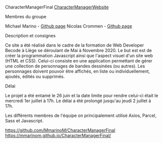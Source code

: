 CharacterManagerFinal
[CharacterManagerWebsite](https://mmarinom.github.io/CharacterManager/)


Membres du groupe

Michael Marino - [Github page](https://github.com/MmarinoM)
Nicolas Crommen - [Github page](https://github.com/Nicolas-Crommen)

Description et consignes

Ce site a été réalisé dans le cadre de la formation de Web Developer Becode à Liège se déroulant de Mai à Novembre 2020. 
Le but est est de créer la programmation Javascript ainsi que l'aspect visuel d'un site web (HTML et CSS). Celui-ci consiste en une application permettant de gérer une collection de personnages de bandes dessinées (ou autres). Les personnages doivent pouvoir être affichés, en liste ou individuellement, ajoutés, édités ou supprimés.

Délai

Le projet a été entamé le 26 juin et la date limite pour rendre celui-ci était le mercredi 1er juillet à 17h. Le délai a été prolongé jusqu'au jeudi 2 juillet à 17h.


Les différents membres de l'équipe on principalement utilisé Axios, Parcel, Sass et Javascript.

https://github.com/MmarinoM/CharacterManagerFinal
https://mmarinom.github.io/CharacterManagerFinal/
